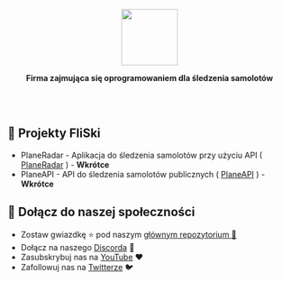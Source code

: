 <p align="center">
    <img src="https://imgur.com/TceVhr8.png" height="100px" />
<br />
</p>
<p align="center">
<b> Firma zajmująca się oprogramowaniem dla śledzenia samolotów </b>
</p>
<br />
<br />

<h2> 🛫 Projekty FliSki</h2>
<ul>
    <li>
    PlaneRadar - Aplikacja do śledzenia samolotów przy użyciu API (<a href="https://github.com/FliSkiDev/PlaneRadar"> PlaneRadar</a> ) - <b>Wkrótce </b>
    </li>
    <li>
    PlaneAPI - API do śledzenia samolotów publicznych ( <a href="https://github.com/FliSkiDev/PlaneAPI/"> PlaneAPI</a> ) - <b>Wkrótce </b>
    </li>
</ul>

<h2>🔗 Dołącz do naszej społeczności</h2>
<ul>
    <li>
        Zostaw gwiazdkę ⭐ pod naszym <a href="https://github.com/FliSkiDev/FliSki/">głównym repozytorium 🎄</a>
    </li>
    <li>
        Dołącz na naszego <a href="https://discord.gg/unknown">Discorda</a> 🔧
    </li>
    <li>
        Zasubskrybuj nas na <a href="https://youtube.com/@FliSki">YouTube</a> ❤️
    </li>
    <li>
        Zafollowuj nas na <a href="https://twitter.com/FliSki">Twitterze</a> 🐦
    </li>
</ul>
